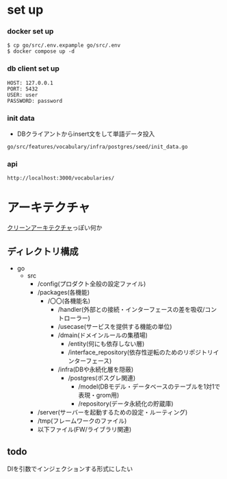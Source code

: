 # set up

### docker set up

```
$ cp go/src/.env.expample go/src/.env
$ docker compose up -d
```

### db client set up

```
HOST: 127.0.0.1
PORT: 5432
USER: user
PASSWORD: password

```
### init data

- DBクライアントからinsert文をして単語データ投入

```
go/src/features/vocabulary/infra/postgres/seed/init_data.go
```

### api

```
http://localhost:3000/vocabularies/
```


# アーキテクチャ

[クリーンアーキテクチャ](https://gist.github.com/mpppk/609d592f25cab9312654b39f1b357c60)っぽい何か

## ディレクトリ構成

- go
  - src
    - /config(プロダクト全般の設定ファイル)
    - /packages(各機能)
      - /〇〇(各機能名)
        - /handler(外部との接続・インターフェースの差を吸収/コントローラー)
        - /usecase(サービスを提供する機能の単位)
        - /dmain(ドメインルールの集積場)
          - /entity(何にも依存しない層)
          - /interface_repository(依存性逆転のためのリポジトリインターフェース)
        - /infra(DBや永続化層を隠蔽)
          - /postgres(ポスグレ関連)
            - /model(DBモデル・データベースのテーブルを1対1で表現・grom用)
            - /repository(データ永続化の貯蔵庫)
    - /server(サーバーを起動するための設定・ルーティング)
    - /tmp(フレームワークのファイル)
    - 以下ファイル(FW/ライブラリ関連)

## todo
DIを引数でインジェクションする形式にしたい
